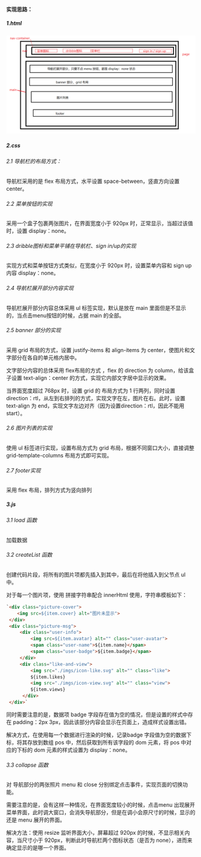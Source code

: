 #### 实现思路：

##### 1.html

<img src="./imgs/issue.png">

##### 2.css

###### 2.1 导航栏的布局方式：

导航栏采用的是 flex 布局方式，水平设置 space-between，竖直方向设置 center。

###### 2.2 菜单按钮的实现

采用一个盒子包裹两张图片，在界面宽度小于 920px 时，正常显示，当超过该值时，设置 display：none。

###### 2.3 dribble图标和菜单平铺在导航栏、sign in/up的实现

实现方式和菜单按钮方式类似，在宽度小于 920px 时，设置菜单内容和 sign up内容 display：none。

###### 2.4 导航栏展开部分内容实现

导航栏展开部分内容总体采用 ul 标签实现，默认是放在 main 里面但是不显示的，当点击menu按钮的时候，占据 main 的全部。

###### 2.5 banner 部分的实现

采用 grid 布局的方式，设置 justify-items 和 align-items 为 center，使图片和文字部分在各自的单元格内居中。

文字部分内容的总体采用 flex布局的方式 ，flex 的 direction  为 column，给该盒子设置 text-align：center 的方式，实现它内部文字居中显示的效果。

当界面宽度超过 768px 时，设置 grid 的 布局方式为 1 行两列，同时设置 direction：rtl，从左到右排列的方式，实现文字在左，图片在右。此时，设置 text-align 为 end，实现文字左边对齐（因为设置direction：rtl，因此不能用 start）。

###### 2.6 图片列表的实现

使用 ul 标签进行实现，设置布局方式为 grid 布局，根据不同窗口大小，直接调整 grid-template-columns 布局方式即可实现。

###### 2.7 footer实现

采用 flex 布局，排列方式为竖向排列

##### 3.js

###### 3.1 load 函数

加载数据

###### 3.2 createList 函数

创建代码片段，将所有的图片项都先插入到其中，最后在将他插入到父节点 ul 中。

对于每一个图片项，使用 拼接字符串配合 innerHtml 使用，字符串模板如下：

```html
`<div class="picture-cover">
    <img src=${item.cover} alt="图片未显示">
 </div>
 <div class="picture-msg">
     <div class="user-info">
         <img src=${item.avatar} alt="" class="user-avatar">
         <span class="user-name">${item.name}</span>
         <span class="user-badge">${item.badge}</span>
     </div>
	 <div class="like-and-view">
         <img src="./imgs/icon-like.svg" alt="" class="like">
         ${item.likes}
         <img src="./imgs/icon-view.svg" alt="" class="view">
         ${item.views}
      </div>
 </div>`
```

同时需要注意的是，数据项 badge 字段存在值为空的情况，但是设置的样式中存在 padding：2px 3px，因此该部分内容会显示在页面上，造成样式设置出错。

解决方式，在使用每一个数据进行渲染的时候，记录badge 字段值为空的数据下标，将其存放到数组 pos 中，然后获取到所有该字段的 dom 元素，将 pos 中对应的下标的 dom 元素的样式设置为 display：none。

###### 3.3 collapse 函数

对 导航部分的两张照片 menu 和 close 分别绑定点击事件，实现页面的切换功能。

需要注意的是，会有这样一种情况，在界面宽度较小的时候，点击menu 出现展开菜单界面，此时调大窗口，会消失导航部分，但是在调小会原尺寸的时候，显示的还是 menu 展开的界面。

解决方法：使用 resize 监听界面大小，屏幕超过 920px 的时候，不显示相关内容，当尺寸小于 920px，判断此时导航栏两个图标状态（是否为 none），进而来确定显示的是哪一个界面。